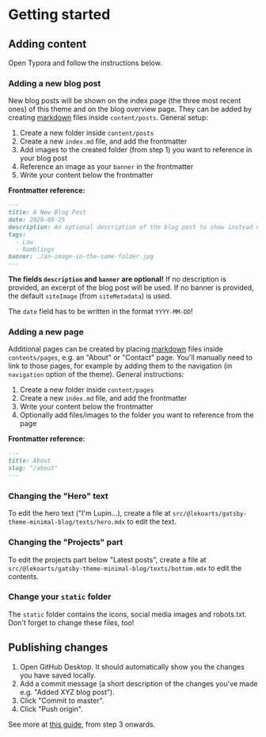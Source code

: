 # Getting started

## Adding content

Open Typora and follow the instructions below.

### Adding a new blog post

New blog posts will be shown on the index page (the three most recent ones) of this theme and on the blog overview page. They can be added by creating [markdown](https://github.com/adam-p/markdown-here/wiki/Markdown-Cheatsheet) files inside `content/posts`. General setup:

1. Create a new folder inside `content/posts`
1. Create a new `index.md` file, and add the frontmatter
1. Add images to the created folder (from step 1) you want to reference in your blog post
1. Reference an image as your `banner` in the frontmatter
1. Write your content below the frontmatter

**Frontmatter reference:**

```md
---
title: A New Blog Post
date: 2020-08-25
description: An optional description of the blog post to show instead of an excerpt.
tags:
  - Law
  - Ramblings
banner: ./an-image-in-the-same-folder.jpg
---
```

**The fields `description` and `banner` are optional!** If no description is provided, an excerpt of the blog post will be used. If no banner is provided, the default `siteImage` (from `siteMetadata`) is used.

The `date` field has to be written in the format `YYYY-MM-DD`!

### Adding a new page

Additional pages can be created by placing [markdown](https://github.com/adam-p/markdown-here/wiki/Markdown-Cheatsheet) files inside `contents/pages`, e.g. an "About" or "Contact" page. You'll manually need to link to those pages, for example by adding them to the navigation (in `navigation` option of the theme). General instructions:

1. Create a new folder inside `content/pages`
1. Create a new `index.md` file, and add the frontmatter
1. Write your content below the frontmatter
1. Optionally add files/images to the folder you want to reference from the page

**Frontmatter reference:**

```md
---
title: About
slug: "/about"
---
```

### Changing the "Hero" text

To edit the hero text ("I'm Lupin...), create a file at `src/@lekoarts/gatsby-theme-minimal-blog/texts/hero.mdx` to edit the text.

### Changing the "Projects" part

To edit the projects part below "Latest posts", create a file at `src/@lekoarts/gatsby-theme-minimal-blog/texts/bottom.mdx` to edit the contents.

### Change your `static` folder

The `static` folder contains the icons, social media images and robots.txt. Don't forget to change these files, too!

## Publishing changes

1. Open GitHub Desktop. It should automatically show you the changes you have saved locally.
1. Add a commit message (a short description of the changes you've made e.g. "Added XYZ blog post").
1. Click "Commit to master".
1. Click "Push origin".

See more at [this guide](https://docs.github.com/en/desktop/installing-and-configuring-github-desktop/creating-your-first-repository-using-github-desktop#part-5-making-committing-and-pushing-changes), from step 3 onwards.
